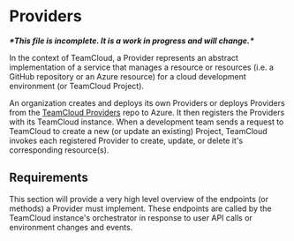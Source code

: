 # Providers

***\*This file is incomplete. It is a work in progress and will change.\****

In the context of TeamCloud, a Provider represents an abstract implementation of a service that manages a resource or resources (i.e. a GitHub repository or an Azure resource) for a cloud development environment (or TeamCloud Project).

An organization creates and deploys its own Providers or deploys Providers from the [TeamCloud Providers](https://github.com/microsoft/TeamCloud-Providers) repo to Azure.  It then registers the Providers with its TeamCloud instance.  When a development team sends a request to TeamCloud to create a new (or update an existing) Project, TeamCloud invokes each registered Provider to create, update, or delete it's corresponding resource(s).

## Requirements

This section will provide a very high level overview of the endpoints (or methods) a Provider must implement.  These endpoints are called by the TeamCloud instance's orchestrator in response to user API calls or environment changes and events.
